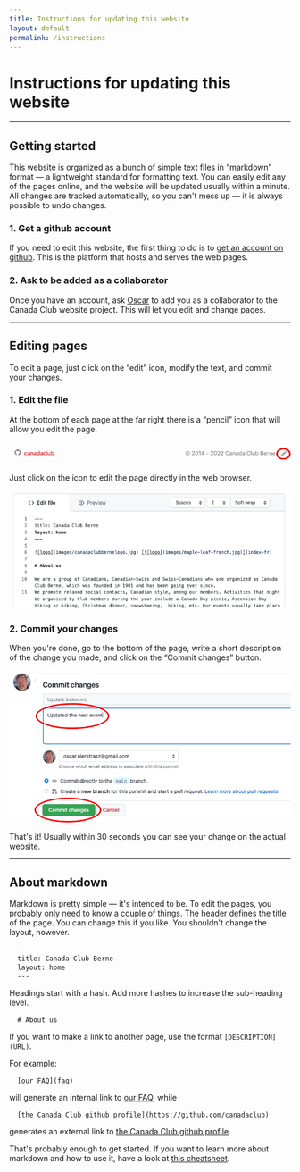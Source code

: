 ```yaml
---
title: Instructions for updating this website
layout: default
permalink: /instructions
---
```


# Instructions for updating this website

---
## Getting started

This website is organized as a bunch of simple text files in “markdown” format — a lightweight standard for formatting text.
You can easily edit any of the pages online, and the website will be updated usually within a minute.
All changes are tracked automatically, so you can't mess up — it is always possible to undo changes.


### 1. Get a github account

If you need to edit this website, the first thing to do is to [get an account on github](https://github.com/signup).
This is the platform that hosts and serves the web pages.

### 2. Ask to be added as a collaborator

Once you have an account, ask [Oscar](https://github.com/onierstrasz) to add you as a collaborator to the Canada Club website project.
This will let you edit and change pages.

---
## Editing pages

To edit a page, just click on the “edit” icon, modify the text, and commit your changes.

### 1. Edit the file

At the bottom of each page at the far right there is a “pencil” icon that will allow you edit the page.

![edit link](images/instructions-edit-link.jpg)

Just click on the icon to edit the page directly in the web browser.

![edit page](images/instructions-edit-page.jpg)

### 2. Commit your changes

When you're done, go to the bottom of the page, write a short description of the change you made, and click on the “Commit changes” button.

![commit changes](images/instructions-commit-changes.jpg)

That's it!
Usually within 30 seconds you can see your change on the actual website.

---
## About markdown

Markdown is pretty simple — it's intended to be.
To edit the pages, you probably only need to know a couple of things.
The header defines the title of the page.
You can change this if you like.
You shouldn't change the layout, however.

```
  ---
  title: Canada Club Berne
  layout: home
  ---
```

Headings start with a hash.
Add more hashes to increase the sub-heading level.

```
  # About us
```

If you want to make a link to another page, use the format `[DESCRIPTION](URL)`.

For example:

```
  [our FAQ](faq)
```

will generate an internal link to [our FAQ](faq), while


```
  [the Canada Club github profile](https://github.com/canadaclub)
```

generates an external link to [the Canada Club github profile](https://github.com/canadaclub).

That's probably enough to get started.
If you want to learn more about markdown and how to use it, have a look at [this cheatsheet](https://itopaloglu83.github.io/Jekyll-Markdown-Cheat-Sheet/).
